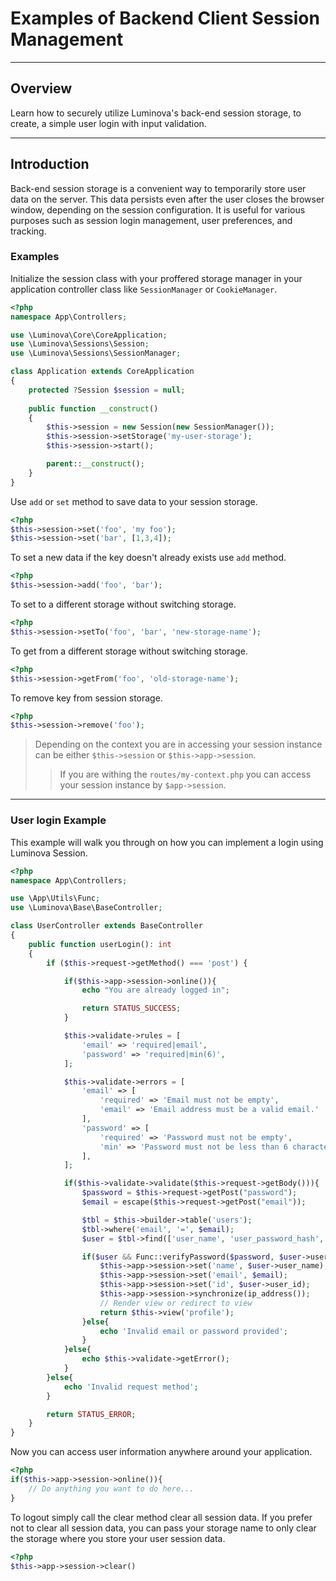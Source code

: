 # Examples of Backend Client Session Management

***

## Overview

Learn how to securely utilize Luminova's back-end session storage, to create, a simple user login with input validation.

***

## Introduction

Back-end session storage is a convenient way to temporarily store user data on the server. This data persists even after the user closes the browser window, depending on the session configuration. It is useful for various purposes such as session login management, user preferences, and tracking.

### Examples

Initialize the session class with your proffered storage manager in your application controller class like `SessionManager` or `CookieManager`.

```php
<?php
namespace App\Controllers;

use \Luminova\Core\CoreApplication;
use \Luminova\Sessions\Session;
use \Luminova\Sessions\SessionManager;

class Application extends CoreApplication
{
	protected ?Session $session = null;
    
    public function __construct()
    {
		$this->session = new Session(new SessionManager());
		$this->session->setStorage('my-user-storage');
		$this->session->start();

		parent::__construct();
	}
}
```

Use `add` or `set` method to save data to your session storage.

```php
<?php
$this->session->set('foo', 'my foo');
$this->session->set('bar', [1,3,4]);
```

To set a new data if the key doesn't already exists use `add` method.

```php
<?php
$this->session->add('foo', 'bar');
```

To set to a different storage without switching storage.

```php
<?php
$this->session->setTo('foo', 'bar', 'new-storage-name');
```

To get from a different storage without switching storage.

```php
<?php
$this->session->getFrom('foo', 'old-storage-name');
```

To remove key from session storage.

```php
<?php
$this->session->remove('foo');
```

> Depending on the context you are in accessing your session instance can be either `$this->session` or `$this->app->session`.
>
> > If you are withing the `routes/my-context.php` you can access your session instance by `$app->session`.

***

###  User login Example

This example will walk you through on how you can implement a login using Luminova Session.

```php
<?php
namespace App\Controllers;

use \App\Utils\Func;
use \Luminova\Base\BaseController;

class UserController extends BaseController
{
 	public function userLogin(): int 
	{
		if ($this->request->getMethod() === 'post') {

			if($this->app->session->online()){
				echo "You are already logged in";

				return STATUS_SUCCESS;
			}

			$this->validate->rules = [
				'email' => 'required|email',
				'password' => 'required|min(6)',
			];

			$this->validate->errors = [
				'email' => [
					'required' => 'Email must not be empty',
					'email' => 'Email address must be a valid email.'
				],
				'password' => [
					'required' => 'Password must not be empty',
					'min' => 'Password must not be less than 6 characters'
				],
			];

			if($this->validate->validate($this->request->getBody())){
				$password = $this->request->getPost("password");
				$email = escape($this->request->getPost("email"));

				$tbl = $this->builder->table('users');
				$tbl->where('email', '=', $email);
				$user = $tbl->find(['user_name', 'user_password_hash', 'user_id']);

				if($user && Func::verifyPassword($password, $user->user_password_hash)){
					$this->app->session->set('name', $user->user_name);
					$this->app->session->set('email', $email);
					$this->app->session->set('id', $user->user_id);
					$this->app->session->synchronize(ip_address());
					// Render view or redirect to view
					return $this->view('profile');
				}else{
					echo 'Invalid email or password provided';
				}
			}else{
				echo $this->validate->getError();
			}
		}else{
			echo 'Invalid request method';
		}

		return STATUS_ERROR;
	}
}
```

Now you can access user information anywhere around your application.

```php 
<?php 
if($this->app->session->online()){
	// Do anything you want to do here...
}
```
To logout simply call the clear method clear all session data.
If you prefer not to clear all session data, you can pass your storage name to only clear the storage where you store your user session data.

```php 
<?php 
$this->app->session->clear()
```